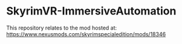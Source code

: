 # SkyrimVR-ImmersiveAutomation

This repository relates to the mod hosted at: https://www.nexusmods.com/skyrimspecialedition/mods/18346

